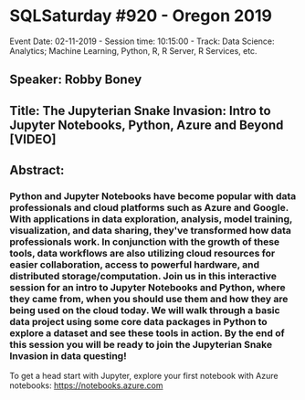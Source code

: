 # SQLSaturday #920 - Oregon 2019
Event Date: 02-11-2019 - Session time: 10:15:00 - Track: Data Science: Analytics; Machine Learning, Python,  R, R Server, R Services, etc.
## Speaker: Robby Boney
## Title: The Jupyterian Snake Invasion: Intro to Jupyter Notebooks, Python, Azure and Beyond [VIDEO]
## Abstract:
### Python and Jupyter Notebooks have become popular with data professionals and cloud platforms such as Azure and Google. With applications in data exploration, analysis, model training, visualization, and data sharing, they've transformed how data professionals work. In conjunction with the growth of these tools, data workflows are also utilizing cloud resources for easier collaboration, access to powerful hardware, and distributed storage/computation. Join us in this interactive session for an intro to Jupyter Notebooks and Python, where they came from, when you should use them and how they are being used on the cloud today. We will walk through a basic data project using some core data packages in Python to explore a dataset and see these tools in action. By the end of this session you will be ready to join the Jupyterian Snake Invasion in data questing!

To get a head start with Jupyter, explore your first notebook with Azure notebooks:
https://notebooks.azure.com
